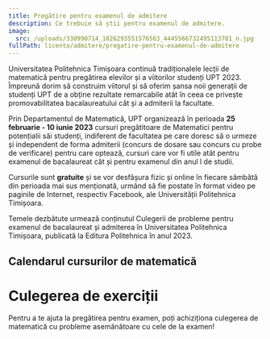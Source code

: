 ```yaml
---
title: Pregătire pentru examenul de admitere
description: Ce trebuie să știi pentru examenul de admitere.
image:
  src: /uploads/330990714_1026293551576563_4445566732495113781_n.jpg
fullPath: licenta/admitere/pregatire-pentru-examenul-de-admitere
---
```

Universitatea Politehnica Timișoara continuă tradiționalele lecții de matematică pentru pregătirea elevilor și a viitorilor studenți UPT 2023. Împreună dorim să construim viitorul și să oferim șansa noii generații de studenți UPT de a obține rezultate remarcabile atât în ceea ce privește promovabilitatea bacalaureatului cât și a admiterii la facultate.

Prin Departamentul de Matematică, UPT organizează în perioada **25 februarie - 10 iunie 2023** cursuri pregătitoare de Matematici pentru potențialii săi studenți, indiferent de facultatea pe care doresc să o urmeze și independent de forma admiterii (concurs de dosare sau concurs cu probe de verificare) pentru care optează, cursuri care vor fi utile atât pentru examenul de bacalaureat cât și pentru examenul din anul l de studii.

Cursurile sunt **gratuite** și se vor desfășura fizic și online în fiecare sâmbătă din perioada mai sus menționată, urmând să fie postate în format video pe paginile de Internet, respectiv Facebook, ale Universității Politehnica Timișoara.

Temele dezbătute urmează conținutul Culegerii de probleme pentru examenul de bacalaureat și admiterea în Universitatea Politehnica Timișoara, publicată la Editura Politehnica în anul 2023.

## Calendarul cursurilor de matematică

<Timeline slug="pregăriri-matematică-2022"></Timeline>

# Culegerea de exerciții

Pentru a te ajuta la pregătirea pentru examen, poți achiziționa culegerea de matematică cu probleme asemănătoare cu cele de la examen!

<Attachment label="Culegere de probleme de matematică pentru examenul de admitere din anul 2023 la Universitatea Politehnica Timișoara" file="/uploads/culegere_poli_admitere2023.pdf"></Attachment>